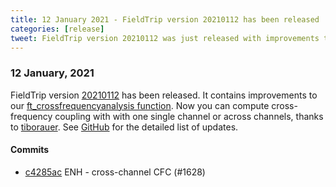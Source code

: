 ```yaml
---
title: 12 January 2021 - FieldTrip version 20210112 has been released
categories: [release]
tweet: FieldTrip version 20210112 was just released with improvements to our cross-frequency coupling functions, thanks to @TiborAuer ! See http://www.fieldtriptoolbox.org/#12-january-2021 for more details.
---
```


### 12 January, 2021

FieldTrip version [20210112](http://github.com/fieldtrip/fieldtrip/releases/tag/20210112) has been released.  It contains improvements to our [ft_crossfrequencyanalysis function](https://www.fieldtriptoolbox.org/reference/ft_crossfrequencyanalysis/). Now you can compute cross-frequency coupling with with one single channel or across channels, thanks to [tiborauer](https://github.com/tiborauer). See [GitHub](https://github.com/fieldtrip/fieldtrip/compare/20210111...20210112) for the detailed list of updates.

#### Commits

- [c4285ac](http://github.com/fieldtrip/fieldtrip/commit/c4285ac) ENH - cross-channel CFC (#1628)
